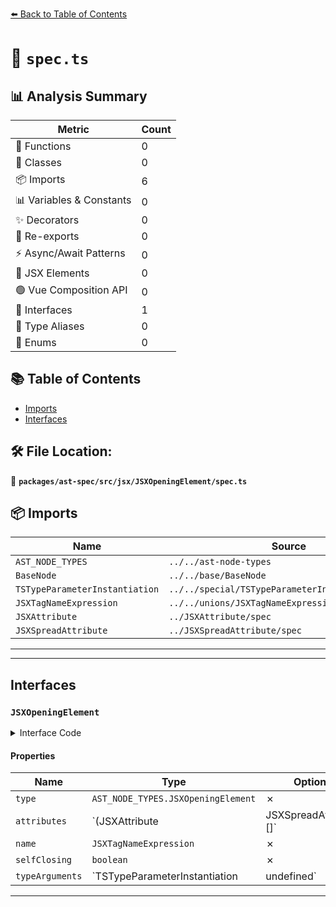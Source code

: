 [⬅️ Back to Table of Contents](../../../../../index.md)

# 📄 `spec.ts`

## 📊 Analysis Summary

| Metric | Count |
|--------|-------|
| 🔧 Functions | 0 |
| 🧱 Classes | 0 |
| 📦 Imports | 6 |
| 📊 Variables & Constants | 0 |
| ✨ Decorators | 0 |
| 🔄 Re-exports | 0 |
| ⚡ Async/Await Patterns | 0 |
| 💠 JSX Elements | 0 |
| 🟢 Vue Composition API | 0 |
| 📐 Interfaces | 1 |
| 📑 Type Aliases | 0 |
| 🎯 Enums | 0 |

## 📚 Table of Contents

- [Imports](#imports)
- [Interfaces](#interfaces)

## 🛠️ File Location:
📂 **`packages/ast-spec/src/jsx/JSXOpeningElement/spec.ts`**

## 📦 Imports

| Name | Source |
|------|--------|
| `AST_NODE_TYPES` | `../../ast-node-types` |
| `BaseNode` | `../../base/BaseNode` |
| `TSTypeParameterInstantiation` | `../../special/TSTypeParameterInstantiation/spec` |
| `JSXTagNameExpression` | `../../unions/JSXTagNameExpression` |
| `JSXAttribute` | `../JSXAttribute/spec` |
| `JSXSpreadAttribute` | `../JSXSpreadAttribute/spec` |


---


---

## Interfaces

### `JSXOpeningElement`

<details><summary>Interface Code</summary>

```ts
export interface JSXOpeningElement extends BaseNode {
  type: AST_NODE_TYPES.JSXOpeningElement;
  attributes: (JSXAttribute | JSXSpreadAttribute)[];
  name: JSXTagNameExpression;
  selfClosing: boolean;
  typeArguments: TSTypeParameterInstantiation | undefined;
}
```
</details>

#### Properties

| Name | Type | Optional | Description |
|------|------|----------|-------------|
| `type` | `AST_NODE_TYPES.JSXOpeningElement` | ✗ |  |
| `attributes` | `(JSXAttribute | JSXSpreadAttribute)[]` | ✗ |  |
| `name` | `JSXTagNameExpression` | ✗ |  |
| `selfClosing` | `boolean` | ✗ |  |
| `typeArguments` | `TSTypeParameterInstantiation | undefined` | ✗ |  |


---